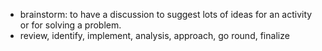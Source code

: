 - brainstorm: to have a discussion to suggest lots of ideas for an activity or for solving a problem.
- review, identify, implement, analysis, approach, go round, finalize